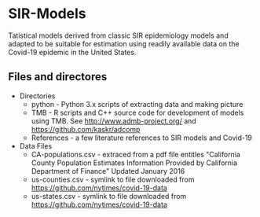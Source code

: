 # SIR-Models
Tatistical models derived from classic SIR epidemiology models and adapted to be suitable for estimation using readily available data on the Covid-19 epidemic in the United States.

## Files and directores

* Directories
  * python - Python 3.x scripts of extracting data and making picture
  * TMB - R scripts and C++ source code for development of models using TMB. See http://www.admb-project.org/   and https://github.com/kaskr/adcomp
  * References - a few literature references to SIR models and Covid-19
* Data Files
  * CA-populations.csv - extraced from a pdf file entitles "California County Population Estimates
Information Provided by California Department of Finance"
Updated January 2016
  * us-counties.csv - symlink to file downloaded from https://github.com/nytimes/covid-19-data
  * us-states.csv - symlink to file downloaded from https://github.com/nytimes/covid-19-data
